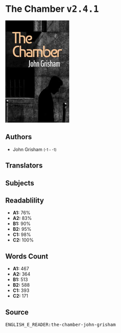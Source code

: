 # The Chamber <kbd>v2.4.1</kbd>

![](./cover.medium.jpg "")

## Authors


 - John Grisham <small>(-1 - -1)</small>

## Translators



## Subjects



## Readablility


 - **A1:** 76%
 - **A2:** 83%
 - **B1:** 90%
 - **B2:** 95%
 - **C1:** 98%
 - **C2:** 100%

## Words Count


 - **A1:** 467
 - **A2:** 364
 - **B1:** 513
 - **B2:** 588
 - **C1:** 393
 - **C2:** 171

## Source


<kbd>ENGLISH_E_READER:the-chamber-john-grisham</kbd>
